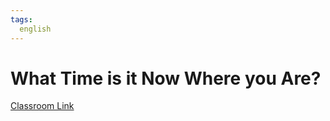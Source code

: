 ```yaml
---
tags:
  english
---
```

# What Time is it Now Where you Are?

[Classroom Link](https://classroom.google.com/c/NDYzNzUyMjU0Nzc3/m/NTkxODc4NzYxMDgw/details)


